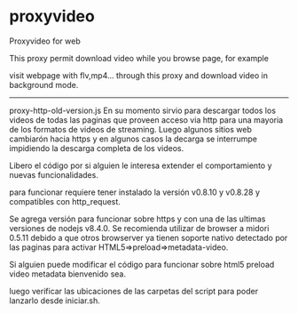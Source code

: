 # proxyvideo
Proxyvideo for web

This proxy permit download video while you browse page, for example

visit webpage with flv,mp4... through this proxy and download video in background mode.

----------------
proxy-http-old-version.js En su momento sirvio para descargar todos los videos de todas las paginas que proveen acceso via http para una mayoria de los formatos de videos de streaming. Luego algunos sitios web cambiarón hacia https y en algunos casos la decarga se interrumpe impidiendo la descarga completa de los videos. 

Libero el código por si alguien le interesa extender el comportamiento y nuevas funcionalidades.

para funcionar requiere tener instalado la versión v0.8.10 y v0.8.28 y compatibles con http_request.

Se agrega versión para funcionar sobre https y con una de las ultimas versiones de nodejs v8.4.0. Se recomienda utilizar de browser a midori 0.5.11 debido a que otros browserver ya tienen soporte nativo detectado por las paginas para activar HTML5=>preload=>metadata-video. 

Si alguien puede modificar el código para funcionar sobre html5 preload video metadata bienvenido sea.

luego verificar las ubicaciones de las carpetas del script para poder lanzarlo desde iniciar.sh.
